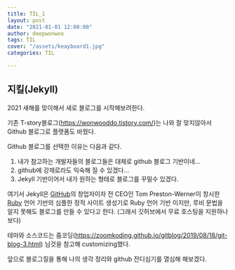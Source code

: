 ```yaml
---
title: TIL_1
layout: post
date: "2021-01-01 12:00:00"
author: deepwonwoo
tags: TIL
cover: "/assets/keayboard1.jpg"
categories: TIL

---
```




## 지킬(Jekyll) 

 2021 새해를 맞이해서 새로 블로그를 시작해보려한다. 

기존 T-story블로그(https://wonwooddo.tistory.com/)는 나와 잘 맞지않아서 Github 블로그로 플랫폼도 바꿨다.

Github 블로그를 선택한 이유는 다음과 같다.

1. 내가 참고하는 개발자들의 블로그들은 대체로 github 블로그 기반이네...
2. github에 강제로라도 익숙해 질 수 있겠다...
3.  Jekyll 기반이어서 내가 원하는 형태로 블로그를 꾸밀수 있겠다.



여기서 Jekyll은 [GitHub](https://ko.wikipedia.org/wiki/깃허브)의 창업자이자 전 CEO인 Tom Preston-Werner이 창시한 [Ruby](https://ko.wikipedia.org/wiki/루비_(프로그래밍_언어)) 언어 기반의 심플한 정적 사이트 생성기로 Ruby 언어 기반 이지만, 루비 문법을 알지 못해도 블로그를 만들 수 있다고 한다. (그래서 깃허브에서 무료 호스팅을 지원하나 보다)

테마와 소스코드는 줌코딩(https://zoomkoding.github.io/gitblog/2019/08/18/git-blog-3.html) 님것을 참고해 customizing했다.

앞으로 블로그질을 통해 나의 생각 정리와 github 잔디심기를 열심해 해보겠다.